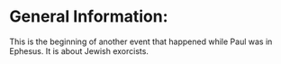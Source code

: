 # General Information:

This is the beginning of another event that happened while Paul was in Ephesus. It is about Jewish exorcists.